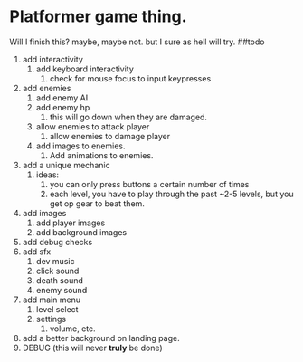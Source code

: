 # Platformer game thing.
Will I finish this? maybe, maybe not. but I sure as hell will try.
##todo
1. add interactivity
    1. add keyboard interactivity
        1. check for mouse focus to input keypresses
2. add enemies
    1. add enemy AI
    2. add enemy hp
       1. this will go down when they are damaged.
    3. allow enemies to attack player
        1. allow enemies to damage player
    4. add images to enemies.
       1. Add animations to enemies.
3. add a unique mechanic
    1. ideas:
        1. you can only press buttons a certain number of times
        2. each level, you have to play through the past ~2-5 levels, but you get op gear to beat them.
4. add images
    1. add player images
    2. add background images
5. add debug checks
6. add sfx
    1. dev music
    2. click sound
    3. death sound
    4. enemy sound
7. add main menu
    1. level select
    2. settings
        1. volume, etc.
8. add a better background on landing page.
9. DEBUG (this will never **truly** be done)